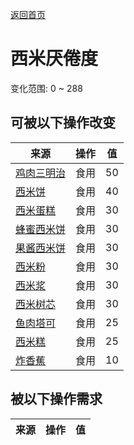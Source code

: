 [返回首页](index.md)  
# 西米<nobr>厌倦度</nobr>  
变化范围: 0 ~ 288  
## 可被以下操作改变  
来源  |  操作  |  值  
----  |  ----  |  ----  
[鸡肉三明治](ChickenSandwich.md)  |  食用  |  50  
[西米饼](SagoFlatbread.md)  |  食用  |  40  
[西米蛋糕](SagoCake.md)  |  食用  |  30  
[蜂蜜西米饼](SagoFlatbreadHoney.md)  |  食用  |  30  
[果酱西米饼](SagoFlatbreadJam.md)  |  食用  |  30  
[西米粉](SagoFlour.md)  |  食用  |  30  
[西米浆](SagoPulp.md)  |  食用  |  30  
[西米树芯](SagoSawdust.md)  |  食用  |  30  
[鱼肉塔可](FishTaco.md)  |  食用  |  25  
[西米糕](SagoSlime.md)  |  食用  |  25  
[炸香蕉](FriedBanana.md)  |  食用  |  10  
## 被以下操作需求  
来源  |  操作  |  值  
----  |  ----  |  ----  

